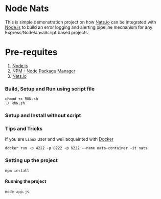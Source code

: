 # Node Nats
This is simple demonstration project on how [Nats.io](https://nats.io/) can be integrated with [Node.js](https://nodejs.org/en/) to build an error logging and alerting pipeline mechanism for any Express/Node/JavaScript based projects

# Pre-requites
1. [Node.js](https://nodejs.org/en/)
2. [NPM - Node Package Manager](https://www.npmjs.com/)
3. [Nats.io](https://nats.io/)

### Build, Setup and Run using script file

```
chmod +x RUN.sh
./ RUN.sh
```

### Setup and Install without script

### Tips and Tricks
If you are `Linux` user and well acquainted with [Docker](https://www.docker.com)
```
docker run -p 4222 -p 8222 -p 6222 --name nats-container -it nats 
```

### Setting up the project
```
npm install
```

#### Running the project
```
node app.js
```